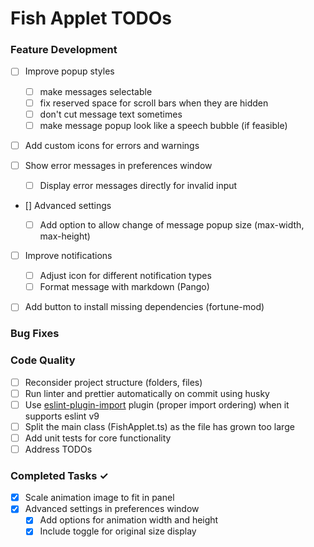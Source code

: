 # Fish Applet TODOs

### Feature Development

- [ ] Improve popup styles

  - [ ] make messages selectable
  - [ ] fix reserved space for scroll bars when they are hidden
  - [ ] don't cut message text sometimes
  - [ ] make message popup look like a speech bubble (if feasible)

- [ ] Add custom icons for errors and warnings

- [ ] Show error messages in preferences window

  - [ ] Display error messages directly for invalid input

- [] Advanced settings

  - [ ] Add option to allow change of message popup size (max-width, max-height)

- [ ] Improve notifications

  - [ ] Adjust icon for different notification types
  - [ ] Format message with markdown (Pango)

- [ ] Add button to install missing dependencies (fortune-mod)

### Bug Fixes

### Code Quality

- [ ] Reconsider project structure (folders, files)
- [ ] Run linter and prettier automatically on commit using husky
- [ ] Use [eslint-plugin-import](https://github.com/import-js/eslint-plugin-import) plugin (proper import ordering) when it supports eslint v9
- [ ] Split the main class (FishApplet.ts) as the file has grown too large
- [ ] Add unit tests for core functionality
- [ ] Address TODOs

### Completed Tasks ✓

- [x] Scale animation image to fit in panel
- [x] Advanced settings in preferences window
  - [x] Add options for animation width and height
  - [x] Include toggle for original size display

